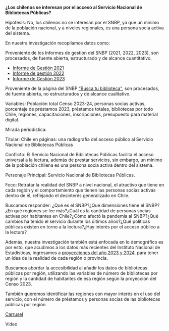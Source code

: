 
****¿Los chilenos se interesan por el acceso al Servicio Nacional de Bibliotecas Públicas?****

Hipótesis: No, los chilenos no se interesan por el SNBP, ya que un mínimo de la población nacional, y a niveles regionales, es una persona socia activa del sistema. 

En nuestra investigación recopilamos datos como: 

Proveniente de los Informes de gestión del SNBP (2021, 2022, 2023), son procesados, de fuente abierta, estructurado y de alcance cuantitativo.
* [Informe de Gestión 2021](https://www.bibliotecaspublicas.gob.cl/sites/www.bibliotecaspublicas.gob.cl/files/2022-04/SNBP_informe2021_VF.pdf)  
* [Informe de gestión 2022](https://www.bibliotecaspublicas.gob.cl/sites/www.bibliotecaspublicas.gob.cl/files/2023-04/SNBP_informe2022_1503_0.pdf)  
* [Informe de Gestión 2023](https://www.bibliotecaspublicas.gob.cl/sites/www.bibliotecaspublicas.gob.cl/files/2024-04/SNBP_informe2023_final.pdf)

Proveniente de la página del SNBP [“Busca tu biblioteca"](https://www.bibliotecaspublicas.gob.cl/buscar-biblioteca), son procesados, de fuente abierta, no estructurados y de alcance cualitativo. 

Variables: Población total Censo 2023-24, personas socias activas, porcentaje de préstamos 2023, préstamos totales, bibliotecas por todo Chile, regiones, capacitaciones, inscripciones, presupuesto para material digital. 

Mirada periodística: 

Titular: Chile en páginas: una radiografía del acceso público al Servicio Nacional de Bibliotecas Públicas

Conflicto: El Servicio Nacional de Bibliotecas Públicas facilita el acceso universal a la lectura, además de prestar servicios, sin embargo, un mínimo de la población chilena es una persona socia activa dentro del sistema. 

Personaje Principal: Servicio Nacional de Bibliotecas Públicas.

Foco: Retratar la realidad del SNBP a nivel nacional, el atractivo que tiene en cada región y el comportamiento que tienen las personas socias activas dentro de él, reflejando el desinterés generalizado en Chile. 

Buscamos responder: ¿Qué es el SNBP?¿Qué dimensiones tiene el SNBP?¿En qué regiones se lee más?¿Cuál es la cantidad de personas socias activas por habitantes en Chile?¿Cómo afectó la pandemia al SNBP?¿Qué cambios ha tenido el servicio durante los últimos años?¿Qué políticas públicas existen en torno a la lectura?¿Hay interés por el acceso público a la lectura?

Además, nuestra investigación también está enfocada en lo demográfico es por esto, que acudimos a los datos más recientes del Instituto Nacional de Estadísticas, ingresamos a [proyecciones del año 2023 y 2024](https://www.ine.gob.cl/docs/default-source/proyecciones-de-poblacion/cuadros-estadisticos/base-2017/ine_estimaciones-y-proyecciones-2002-2035_base-2017_region_area_tabulados.xlsx?sfvrsn=e9bd6edf_6), para tener un idea de la realidad de cada región o provincia. 

Buscamos abordar la accesibilidad al añadir los datos de bibliotecas públicas por región, utilizando las variables de número de bibliotecas por región y la cantidad de habitantes de esa región según la proyección del Censo 2023\.

También queremos identificar las regiones con mayor interés en el uso del servicio, con el número de préstamos y personas socias de las bibliotecas públicas por región.

[Carrusel](https://github.com/Fariver/Proyecto-Chile-en-Paginas/blob/0b04c6d6790c62eab86810ac0042e18da91f2f9e/Entrega_05/Readme/presentacion_chile_en_p%C3%A1ginas.pdf)

Video  
